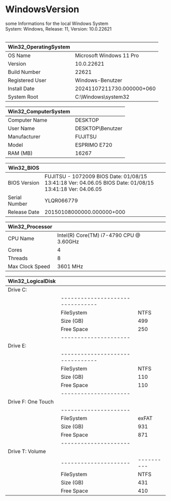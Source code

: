# WindowsVersion
some Informations for the local Windows System
<br>
System: Windows, Release: 11, Version: 10.0.22621<br>
<br>

| Win32_OperatingSystem |                           |
|-----------------------|---------------------------|
|  OS Name              | Microsoft Windows 11 Pro  |
|  Version              | 10.0.22621                |
|  Build Number         | 22621                     |
|  Registered User      | Windows-Benutzer          |
|  Install Date         | 20241107211730.000000+060 |
|  System Root          | C:\Windows\system32       |

| Win32_ComputerSystem  |                           |
|-----------------------|---------------------------|
|  Computer Name        | DESKTOP                   |
|  User Name            | DESKTOP\Benutzer          |
|  Manufacturer         | FUJITSU                   |
|  Model                | ESPRIMO E720              |
|  RAM (MB)             | 16267                     |

| Win32_BIOS            |                           |
|-----------------------|---------------------------|
|  BIOS Version         | FUJITSU - 1072009 BIOS Date: 01/08/15 13:41:18 Ver: 04.06.05 BIOS Date: 01/08/15 13:41:18 Ver: 04.06.05 |
|  Serial Number        | YLQR066779                |
|  Release Date         | 20150108000000.000000+000 |

| Win32_Processor       |                           |
|-----------------------|---------------------------|
|  CPU Name             | Intel(R) Core(TM) i7-4790 CPU @ 3.60GHz |
|  Cores                | 4 |
|  Threads              | 8 |
|  Max Clock Speed      | 3601 MHz |

| Win32_LogicalDisk      |          |    |
|------------------------|----------|----|
|  Drive C:                         |    |
|  |--------------------------------|    |
|  | FileSystem          | NTFS     |    |
|  | Size (GB)           | 499      |    |
|  | Free Space          | 250      |    |
|  |---------------------|          |    |
|  Drive E:                         |    |
|  |--------------------------------|    |
|  | FileSystem          | NTFS     |    |
|  | Size (GB)           | 110      |    |
|  | Free Space          | 110      |    |
|  |---------------------|          |    |
|  Drive F: One Touch    |          |    |
|  |---------------------|          |    |
|  | FileSystem          | exFAT    |    |
|  | Size (GB)           | 931      |    |
|  | Free Space          | 871      |    |
|  |---------------------|          |    |
|  Drive T: Volume       |          |    |
|  |---------------------|----------|    |
|  | FileSystem          | NTFS     |    |
|  | Size (GB)           | 431      |    |
|  | Free Space          | 410      |    |
